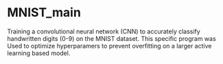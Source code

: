 # MNIST_main
Training a convolutional neural network (CNN) to accurately classify handwritten digits (0-9) on the MNIST dataset. This specific program was Used to optimize hyperparamers to prevent overfitting on a larger active learning based model.

